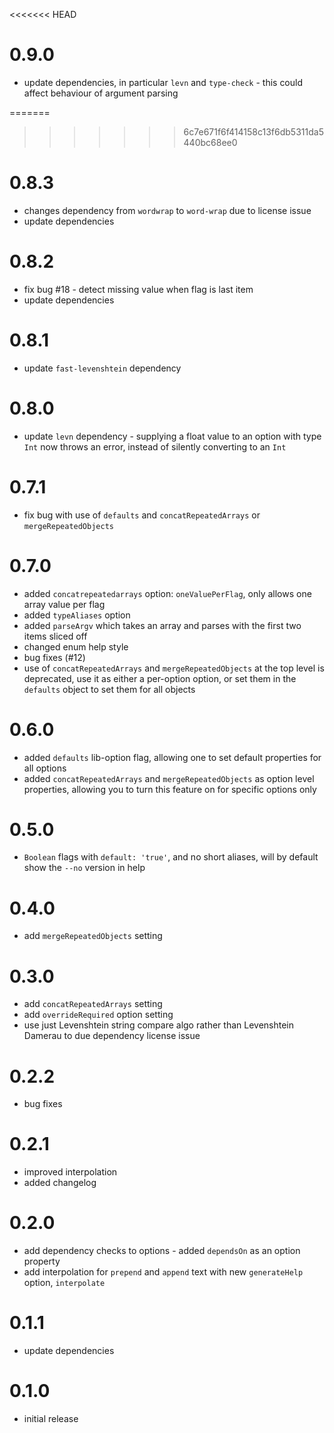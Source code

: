 <<<<<<< HEAD
# 0.9.0
- update dependencies, in particular `levn` and `type-check` - this could affect behaviour of argument parsing

=======
>>>>>>> 6c7e671f6f414158c13f6db5311da5440bc68ee0
# 0.8.3
- changes dependency from `wordwrap` to `word-wrap` due to license issue
- update dependencies

# 0.8.2
- fix bug #18 - detect missing value when flag is last item
- update dependencies

# 0.8.1
- update `fast-levenshtein` dependency

# 0.8.0
- update `levn` dependency - supplying a float value to an option with type `Int` now throws an error, instead of silently converting to an `Int`

# 0.7.1
- fix bug with use of `defaults` and `concatRepeatedArrays` or `mergeRepeatedObjects`

# 0.7.0
- added `concatrepeatedarrays` option: `oneValuePerFlag`, only allows one array value per flag
- added `typeAliases` option
- added `parseArgv` which takes an array and parses with the first two items sliced off
- changed enum help style
- bug fixes (#12)
- use of `concatRepeatedArrays` and `mergeRepeatedObjects` at the top level is deprecated, use it as either a per-option option, or set them in the `defaults` object to set them for all objects

# 0.6.0
- added `defaults` lib-option flag, allowing one to set default properties for all options
- added `concatRepeatedArrays` and `mergeRepeatedObjects` as option level properties, allowing you to turn this feature on for specific options only

# 0.5.0
- `Boolean` flags with `default: 'true'`, and no short aliases, will by default show the `--no` version in help

# 0.4.0
- add `mergeRepeatedObjects` setting

# 0.3.0
- add `concatRepeatedArrays` setting
- add `overrideRequired` option setting
- use just Levenshtein string compare algo rather than Levenshtein Damerau to due dependency license issue

# 0.2.2
- bug fixes

# 0.2.1
- improved interpolation
- added changelog

# 0.2.0
- add dependency checks to options - added `dependsOn` as an option property
- add interpolation for `prepend` and `append` text with new `generateHelp` option, `interpolate`

# 0.1.1
- update dependencies

# 0.1.0
- initial release
